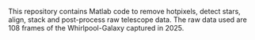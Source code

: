 This repository contains Matlab code to remove hotpixels, detect stars, align, stack and post-process raw telescope data.
The raw data used are 108 frames of the Whirlpool-Galaxy captured in 2025.

